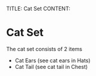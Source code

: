 TITLE: Cat Set
CONTENT:
# Cat Set

The cat set consists of 2 items

- Cat Ears (see cat ears in Hats)
- Cat Tail (see cat tail in Chest)
